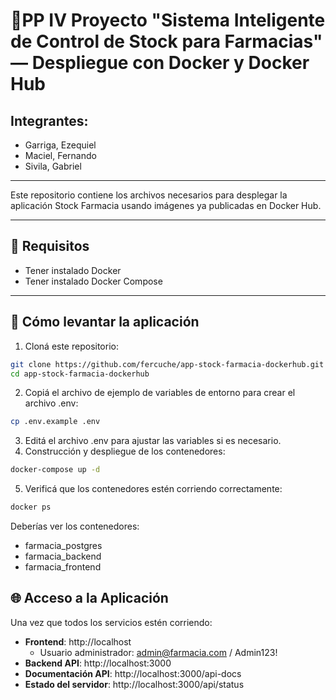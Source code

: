 # 💊PP IV Proyecto "Sistema Inteligente de Control de Stock para Farmacias" — Despliegue con Docker y Docker Hub

## Integrantes:
- Garriga, Ezequiel
- Maciel, Fernando
- Sivila, Gabriel

---

Este repositorio contiene los archivos necesarios para desplegar la aplicación Stock Farmacia usando imágenes ya publicadas en Docker Hub.

---

## 🐳 Requisitos

- Tener instalado Docker
- Tener instalado Docker Compose

---

## 🚀 Cómo levantar la aplicación

1. Cloná este repositorio:

```bash
git clone https://github.com/fercuche/app-stock-farmacia-dockerhub.git
cd app-stock-farmacia-dockerhub
```
2. Copiá el archivo de ejemplo de variables de entorno para crear el archivo .env:

```bash
cp .env.example .env
```
3. Editá el archivo .env para ajustar las variables si es necesario.
4. Construcción y despliegue de los contenedores:

```bash
docker-compose up -d
```

5. Verificá que los contenedores estén corriendo correctamente:

```bash
docker ps
```
Deberías ver los contenedores:

- farmacia_postgres
- farmacia_backend
- farmacia_frontend
  
## 🌐 Acceso a la Aplicación

Una vez que todos los servicios estén corriendo:

- **Frontend**: http://localhost
  - Usuario administrador: admin@farmacia.com / Admin123!
- **Backend API**: http://localhost:3000
- **Documentación API**: http://localhost:3000/api-docs
- **Estado del servidor**: http://localhost:3000/api/status

